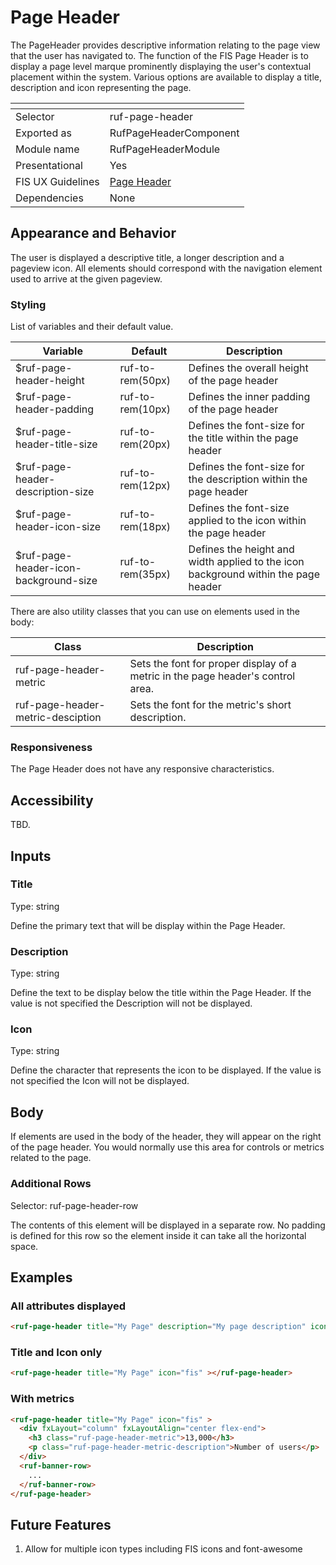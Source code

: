 # Page Header

The PageHeader provides descriptive information relating to the page view that the user has navigated to. 
The function of the FIS Page Header is to display a page level marque prominently displaying the user's contextual placement within the system. 
Various options are available to display a title, description and icon representing the page.

[]()                 | []()
-------------------- | --------------------
Selector             | ruf-page-header
Exported as          | RufPageHeaderComponent
Module name          | RufPageHeaderModule
Presentational       | Yes
FIS UX Guidelines    | [Page Header](https://ux.fisglobal.com/ux/menutouch.html#/header)
Dependencies         | None

## Appearance and Behavior

The user is displayed a descriptive title, a longer description and a pageview icon. All elements should correspond with the navigation element used to arrive at the given pageview.

### Styling

List of variables and their default value.

Variable                                | Default           | Description
--------------------------------------- | ----------------- | -----------
$ruf-page-header-height                 | ruf-to-rem(50px)  | Defines the overall height of the page header
$ruf-page-header-padding                | ruf-to-rem(10px)  | Defines the inner padding of the page header
$ruf-page-header-title-size             | ruf-to-rem(20px)  | Defines the font-size for the title within the page header
$ruf-page-header-description-size       | ruf-to-rem(12px)  | Defines the font-size for the description within the page header
$ruf-page-header-icon-size              | ruf-to-rem(18px)  | Defines the font-size applied to the icon within the page header
$ruf-page-header-icon-background-size   | ruf-to-rem(35px)  | Defines the height and width applied to the icon background within the page header

There are also utility classes that you can use on elements used in the body:

Class | Description
------| -----------
ruf-page-header-metric | Sets the font for proper display of a metric in the page header's control area.
ruf-page-header-metric-desciption | Sets the font for the metric's short description.

### Responsiveness

The Page Header does not have any responsive characteristics. 

## Accessibility

TBD.

## Inputs

### Title

Type: string

Define the primary text that will be display within the Page Header.

### Description

Type: string

Define the text to be display below the title within the Page Header. If the value is not specified the Description will not be displayed.

### Icon

Type: string

Define the character that represents the icon to be displayed. If the value is not specified the Icon will not be displayed.

## Body

If elements are used in the body of the header, they will appear on the right of the page header. You would normally use this area for controls or metrics related to the page.

### Additional Rows

Selector: ruf-page-header-row

The contents of this element will be displayed in a separate row. 
No padding is defined for this row so the element inside it can take all the horizontal space.

## Examples

### All attributes displayed
```html
<ruf-page-header title="My Page" description="My page description" icon="fis" ></ruf-page-header>
```

### Title and Icon only
```html
<ruf-page-header title="My Page" icon="fis" ></ruf-page-header>
```

### With metrics
```html
<ruf-page-header title="My Page" icon="fis" >
  <div fxLayout="column" fxLayoutAlign="center flex-end">
    <h3 class="ruf-page-header-metric">13,000</h3>
    <p class="ruf-page-header-metric-description">Number of users</p>
  </div>
  <ruf-banner-row>
    ...
  </ruf-banner-row>
</ruf-page-header>
```

## Future Features

1. Allow for multiple icon types including FIS icons and font-awesome
